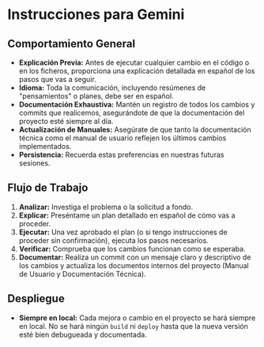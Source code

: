 # Instrucciones para Gemini

## Comportamiento General

-   **Explicación Previa:** Antes de ejecutar cualquier cambio en el código o en los ficheros, proporciona una explicación detallada en español de los pasos que vas a seguir.
-   **Idioma:** Toda la comunicación, incluyendo resúmenes de "pensamientos" o planes, debe ser en español.
-   **Documentación Exhaustiva:** Mantén un registro de todos los cambios y commits que realicemos, asegurándote de que la documentación del proyecto esté siempre al día.
-   **Actualización de Manuales:** Asegúrate de que tanto la documentación técnica como el manual de usuario reflejen los últimos cambios implementados.
-   **Persistencia:** Recuerda estas preferencias en nuestras futuras sesiones.

## Flujo de Trabajo

1.  **Analizar:** Investiga el problema o la solicitud a fondo.
2.  **Explicar:** Preséntame un plan detallado en español de cómo vas a proceder.
3.  **Ejecutar:** Una vez aprobado el plan (o si tengo instrucciones de proceder sin confirmación), ejecuta los pasos necesarios.
4.  **Verificar:** Comprueba que los cambios funcionan como se esperaba.
5.  **Documentar:** Realiza un commit con un mensaje claro y descriptivo de los cambios y actualiza los documentos internos del proyecto (Manual de Usuario y Documentación Técnica).

## Despliegue

-   **Siempre en local:** Cada mejora o cambio en el proyecto se hará siempre en local. No se hará ningún `build` ni `deploy` hasta que la nueva versión esté bien debugueada y documentada.